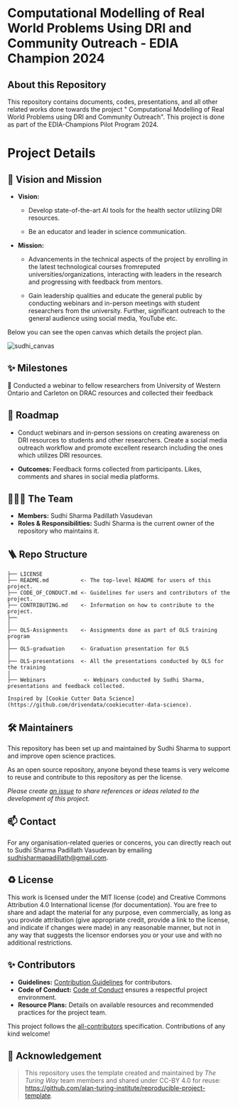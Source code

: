 #  Computational Modelling of Real World Problems Using DRI and Community Outreach - EDIA Champion 2024

## About this Repository

This repository contains documents, codes, presentations, and all other related works done towards the project " Computational Modelling of Real World Problems using DRI and Community Outreach". This project is done as part of the EDIA-Champions Pilot Program 2024. 


# Project Details

## 🎯 Vision and Mission

- **Vision:** 
   - Develop state-of-the-art AI tools for the health sector utilizing DRI resources.
      
   - Be an educator and leader in science communication.

- **Mission:** 
  -   Advancements in the technical aspects of the project by enrolling in the latest technological
      courses fromreputed universities/organizations, interacting with leaders in the research and
      progressing with feedback from mentors.

  -   Gain leadership qualities and educate the general public by conducting webinars and
      in-person meetings with student researchers from the university. Further, significant
       outreach to the general audience using social media, YouTube etc.


Below you can see the open canvas which details the project plan.


![sudhi_canvas](https://github.com/user-attachments/assets/4e8a8552-737d-4b7c-984c-a2a6c319cc21)


## ✨ Milestones

🥇 Conducted a webinar to fellow researchers from University of Western Ontario and Carleton on DRAC resources and collected their feedback


👣 Roadmap
---

- Conduct webinars and in-person sessions on creating awareness on DRI resources to students and other researchers.
   Create a social media outreach workflow and promote excellent research including the ones which utilizes DRI resources.

- **Outcomes:**
   Feedback forms collected from participants.
   Likes, comments and shares in social media platforms.

## 🧑‍🤝‍🧑 The Team

- **Members:**
    Sudhi Sharma Padillath Vasudevan
- **Roles & Responsibilities:**
    Sudhi Sharma is the current owner of the repository who maintains it. 

## 🪜 Repo Structure

```
├── LICENSE
├── README.md          <- The top-level README for users of this project.
├── CODE_OF_CONDUCT.md <- Guidelines for users and contributors of the project.
├── CONTRIBUTING.md    <- Information on how to contribute to the project.
├──          
│
├── OLS-Assignments    <- Assignments done as part of OLS training program
│
├── OLS-graduation     <- Graduation presentation for OLS
│
├── OLS-presentations  <- All the presentations conducted by OLS for the training
│
├── Webinars            <- Webinars conducted by Sudhi Sharma, presentations and feedback collected.

Inspired by [Cookie Cutter Data Science](https://github.com/drivendata/cookiecutter-data-science).
```

## 🛠️ Maintainers 

This repository has been set up and maintained by Sudhi Sharma to support and improve open science practices. 

As an open source repository, anyone beyond these teams is very welcome to reuse and contribute to this repository as per the license.

*Please create [an issue](../../issues) to share references or ideas related to the development of this project.*

📫 Contact
---

For any organisation-related queries or concerns, you can directly reach out to Sudhi Sharma Padillath Vasudevan by emailing [sudhisharmapadillath@gmail.com](mailto:sudhisharmapadillath@gmail.com).

♻️ License
---

This work is licensed under the MIT license (code) and Creative Commons Attribution 4.0 International license (for documentation).
You are free to share and adapt the material for any purpose, even commercially,
as long as you provide attribution (give appropriate credit, provide a link to the license,
and indicate if changes were made) in any reasonable manner, but not in any way that suggests the
licensor endorses you or your use and with no additional restrictions.


## ✨ Contributors 

- **Guidelines:** [Contribution Guidelines](link-to-guidelines) for contributors.
- **Code of Conduct:** [Code of Conduct](link-to-coc) ensures a respectful project environment.
- **Resource Plans:** Details on available resources and recommended practices for the project team.
<!-- ALL-CONTRIBUTORS-LIST:END -->

This project follows the [all-contributors](https://github.com/all-contributors/all-contributors) specification. Contributions of any kind welcome!


🤝 Acknowledgement
---
> This repository uses the template created and maintained by *The Turing Way* team members and shared under CC-BY 4.0 for reuse: https://github.com/alan-turing-institute/reproducible-project-template.
